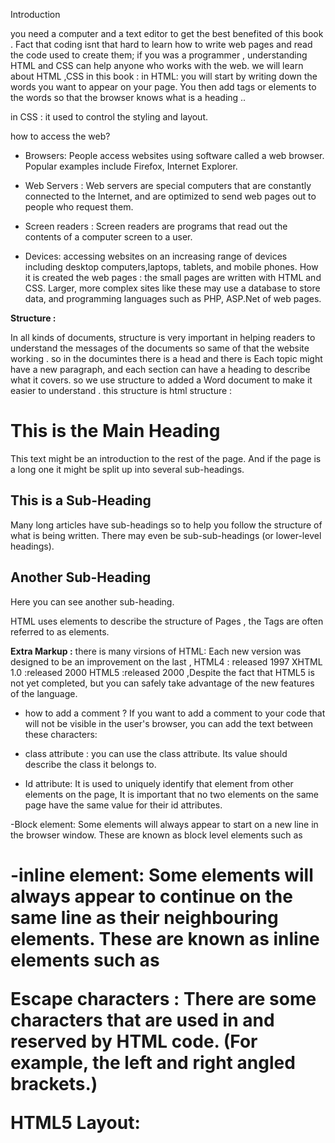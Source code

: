 Introduction 


you need a computer and a text editor to get the best benefited of this book .
Fact that coding isnt that hard to learn how
to write web pages and read
the code used to create them; if you was a programmer , understanding HTML and CSS can help anyone who works with the web.
we will learn about HTML ,CSS in this book :
in HTML:
 you will start by writing down the words you want to appear on your page. You then add tags or elements to the words so that the browser knows what is a heading ..

in CSS :
it used to control the styling and layout.

how to access the web?
- Browsers:
People access websites using software called a web browser. Popular examples include Firefox, Internet Explorer.
- Web Servers :
Web servers are special computers that are constantly connected to the Internet, and are optimized to send web pages out to people who request them.

- Screen readers :
 Screen readers are programs that read out the contents of a computer screen to a user.

- Devices:
accessing websites on an increasing range of devices including desktop computers,laptops, tablets, and mobile
phones.
How it is created the web pages : 
the small pages are written with HTML and CSS. Larger, more complex sites like these may use a database to store data, and programming
languages such as PHP, ASP.Net of web pages.

**Structure :**

In all kinds of documents, structure is very important in helping
readers to understand the messages of the documents so same of that the website working .
so in the documintes there is a head and there is Each topic might
have a new paragraph, and each section can have a heading to describe what it covers.
so we use structure to added a Word document to make it
easier to understand .
this structure is html structure :
<html>
<body>
<h1>This is the Main Heading</h1>
<p>This text might be an introduction to the rest of
the page. And if the page is a long one it might
be split up into several sub-headings.<p>
<h2>This is a Sub-Heading</h2>
<p>Many long articles have sub-headings so to help
you follow the structure of what is being written.
There may even be sub-sub-headings (or lower-level
headings).</p>
<h2>Another Sub-Heading</h2>
<p>Here you can see another sub-heading.</p>
</body>
</html>

HTML uses elements to describe the structure of Pages , the Tags are often referred to as elements.

**Extra Markup :**
there is many virsions of HTML:
Each new version was designed to be an improvement on the last ,
HTML4 : released 1997
XHTML 1.0 :released 2000
HTML5 :released 2000 ,Despite the fact that HTML5 is not yet completed, but you can safely take advantage of the new features of the language.
- how to add a comment ?
If you want to add a comment to your code that will not be
visible in the user's browser, you can add the text between these
characters:
<!-- comment goes here -->
- class attribute :
you can use the class attribute. Its value should describe the class it belongs to.

- Id attribute:
It is used to uniquely identify that element from other elements on the page, It is important that no two elements on the same page have the same value for their id attributes.

-Block element:
Some elements will always appear to start on a new line in the browser window. These are known as block level elements such as <h1>

-inline element:
Some elements will always appear to continue on the same line as their neighbouring elements. These are known as inline elements such as <img>

 Escape characters :
 There are some characters that are used in and reserved by HTML code. (For example, the left and right angled brackets.)

 **HTML5 Layout:**
 
